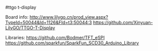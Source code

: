 #ttgo t-display

Board info:
http://www.lilygo.cn/prod_view.aspx?TypeId=50044&Id=1126&FId=t3:50044:3
https://github.com/Xinyuan-LilyGO/TTGO-T-Display

Libraries:
https://github.com/Bodmer/TFT_eSPI
https://github.com/sparkfun/SparkFun_SCD30_Arduino_Library

